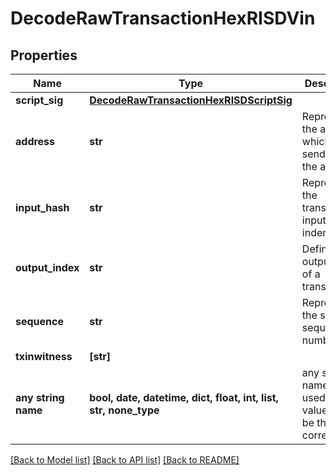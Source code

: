 # DecodeRawTransactionHexRISDVin


## Properties
Name | Type | Description | Notes
------------ | ------------- | ------------- | -------------
**script_sig** | [**DecodeRawTransactionHexRISDScriptSig**](DecodeRawTransactionHexRISDScriptSig.md) |  | 
**address** | **str** | Represents the address which send/receive the amount | [optional] 
**input_hash** | **str** | Represents the transaction inputs&#39; indentifier. | [optional] 
**output_index** | **str** | Defines the output index of a transaction. | [optional] 
**sequence** | **str** | Represents the script sequence number. | [optional] 
**txinwitness** | **[str]** |  | [optional] 
**any string name** | **bool, date, datetime, dict, float, int, list, str, none_type** | any string name can be used but the value must be the correct type | [optional]

[[Back to Model list]](../README.md#documentation-for-models) [[Back to API list]](../README.md#documentation-for-api-endpoints) [[Back to README]](../README.md)


